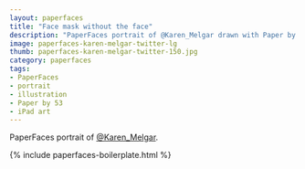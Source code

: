 ```yaml
---
layout: paperfaces
title: "Face mask without the face"
description: "PaperFaces portrait of @Karen_Melgar drawn with Paper by 53 on an iPad."
image: paperfaces-karen-melgar-twitter-lg
thumb: paperfaces-karen-melgar-twitter-150.jpg
category: paperfaces
tags: 
- PaperFaces
- portrait
- illustration
- Paper by 53
- iPad art
---
```


PaperFaces portrait of [@Karen_Melgar](http://twitter.com/Karen_Melgar).

{% include paperfaces-boilerplate.html %}